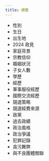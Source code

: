 ```yaml
---
title: 標籤
---
```


- 性別
- 生日
- 出生地
- 2024 政見
- 家庭背景
- 宗教信仰
- 婚姻狀況
- 子女人數
- 學歷
- 經歷
- 軍事服役經歷
- 國際交流經歷
- 競選策略
- 競選經費來源
- 政黨
- 過去政績
- 政治風格
- 政治爭議
- 犯罪記錄
- 貪污舞弊
- 與不良團體關聯
